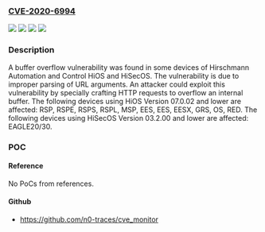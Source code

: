 ### [CVE-2020-6994](https://cve.mitre.org/cgi-bin/cvename.cgi?name=CVE-2020-6994)
![](https://img.shields.io/static/v1?label=Product&message=HiOS%20for%20the%20following%20devices%20RSP%2C%20RSPE%2C%20RSPS%2C%20RSPL%2C%20MSP%2C%20EES%2C%20EES%2C%20EESX%2C%20GRS%2C%20OS%2C%20RED&color=blue)
![](https://img.shields.io/static/v1?label=Product&message=HiSecOS%20for%20device%20EAGLE20%2F30&color=blue)
![](https://img.shields.io/static/v1?label=Version&message=n%2Fa&color=blue)
![](https://img.shields.io/static/v1?label=Vulnerability&message=BUFFER%20COPY%20WITHOUT%20CHECKING%20SIZE%20OF%20INPUT%20('CLASSIC%20BUFFER%20OVERFLOW')%20CWE-12&color=brighgreen)

### Description

A buffer overflow vulnerability was found in some devices of Hirschmann Automation and Control HiOS and HiSecOS. The vulnerability is due to improper parsing of URL arguments. An attacker could exploit this vulnerability by specially crafting HTTP requests to overflow an internal buffer. The following devices using HiOS Version 07.0.02 and lower are affected: RSP, RSPE, RSPS, RSPL, MSP, EES, EES, EESX, GRS, OS, RED. The following devices using HiSecOS Version 03.2.00 and lower are affected: EAGLE20/30.

### POC

#### Reference
No PoCs from references.

#### Github
- https://github.com/n0-traces/cve_monitor


